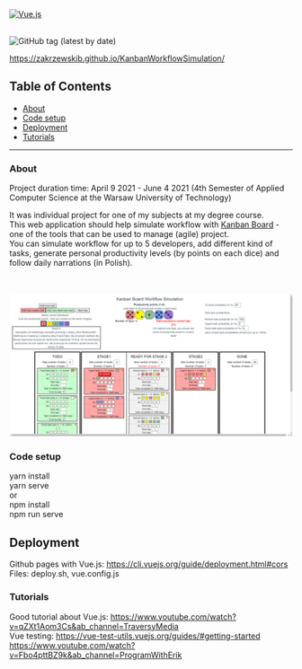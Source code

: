 <a href="https://vuejs.org/">
<img src="https://vuejs.org/images/logo.svg" alt="Vue.js" width="100">
</a>

<br> 
<br> 

![GitHub tag (latest by date)](https://img.shields.io/github/v/tag/zakrzewskib/KanbanWorkflowSimulation)

https://zakrzewskib.github.io/KanbanWorkflowSimulation/

## Table of Contents
* [About](#About)
* [Code setup](#Code-setup)
* [Deployment](#Deployment)
* [Tutorials](#Tutorials)

---

### About
Project duration time: April 9 2021 - June 4 2021 (4th Semester of Applied Computer Science at the Warsaw University of Technology)
<br />

It was individual project for one of my subjects at my degree course. <br />
This web application should help simulate workflow with <a href="https://www.atlassian.com/agile/kanban/boards">Kanban Board</a> -  one of the tools that can be used to manage (agile) project. <br />
You can simulate workflow for up to 5 developers, add different kind of tasks, generate personal productivity levels (by points on each dice) and follow daily narrations (in Polish).

<br />
<br />
<img src="https://github.com/zakrzewskib/KanbanWorkflowSimulation/blob/main/docs/screenshots/appearance.PNG">

### Code setup
yarn install <br />
yarn serve
<br />
or 
<br />
npm install <br />
npm run serve

## Deployment
Github pages with Vue.js: 
https://cli.vuejs.org/guide/deployment.html#cors <br />
Files: deploy.sh, vue.config.js

### Tutorials
Good tutorial about Vue.js:
https://www.youtube.com/watch?v=qZXt1Aom3Cs&ab_channel=TraversyMedia <br />
Vue testing:
https://vue-test-utils.vuejs.org/guides/#getting-started <br />
https://www.youtube.com/watch?v=Fbo4pttBZ9k&ab_channel=ProgramWithErik

